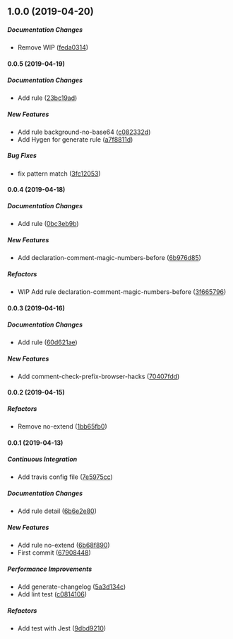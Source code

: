 ## 1.0.0 (2019-04-20)

##### Documentation Changes

*  Remove WIP ([feda0314](https://github.com/tyankatsu0105/stylelint-plugin-ecss/commit/feda0314bd0fb87218e7c807d323587a226cc820))

#### 0.0.5 (2019-04-19)

##### Documentation Changes

*  Add rule ([23bc19ad](https://github.com/tyankatsu0105/stylelint-plugin-ecss/commit/23bc19addeeb4e1d633935f6d991f1e3d5fa681e))

##### New Features

*  Add rule background-no-base64 ([c082332d](https://github.com/tyankatsu0105/stylelint-plugin-ecss/commit/c082332d06423a7bdb52186b79b8de044d0cddfb))
*  Add Hygen for generate rule ([a7f8811d](https://github.com/tyankatsu0105/stylelint-plugin-ecss/commit/a7f8811d22fad6730739cf7943ae4d7ef0f87872))

##### Bug Fixes

*  fix pattern match ([3fc12053](https://github.com/tyankatsu0105/stylelint-plugin-ecss/commit/3fc12053407bea2f56c19eab91d78b98cec12f34))

#### 0.0.4 (2019-04-18)

##### Documentation Changes

*  Add rule ([0bc3eb9b](https://github.com/tyankatsu0105/stylelint-plugin-ecss/commit/0bc3eb9bc5dd5eb00269bcf0edef8272a5b2f6f9))

##### New Features

*  Add declaration-comment-magic-numbers-before ([6b976d85](https://github.com/tyankatsu0105/stylelint-plugin-ecss/commit/6b976d853bc1d72a12a212107dfd65e8d543c71e))

##### Refactors

*  WIP Add rule declaration-comment-magic-numbers-before ([3f665796](https://github.com/tyankatsu0105/stylelint-plugin-ecss/commit/3f6657961c3947ea4fc9bcc090204c555ae6c0d8))

#### 0.0.3 (2019-04-16)

##### Documentation Changes

*  Add rule ([60d621ae](https://github.com/tyankatsu0105/stylelint-plugin-ecss/commit/60d621aee1db2997f2be2158ccbb7f76b0b93341))

##### New Features

*  Add comment-check-prefix-browser-hacks ([70407fdd](https://github.com/tyankatsu0105/stylelint-plugin-ecss/commit/70407fddc3c5061a096c8ff67a93aaa34f14c2ab))

#### 0.0.2 (2019-04-15)

##### Refactors

*  Remove no-extend ([1bb65fb0](https://github.com/tyankatsu0105/stylelint-plugin-ecss/commit/1bb65fb0c0a5316cf559c84cc7e9f91d8126707e))

#### 0.0.1 (2019-04-13)

##### Continuous Integration

*  Add travis config file ([7e5975cc](https://github.com/tyankatsu0105/stylelint-plugin-ecss/commit/7e5975cc80daa1f6c3ab0816e3dc10c8c0a39264))

##### Documentation Changes

*  Add rule detail ([6b6e2e80](https://github.com/tyankatsu0105/stylelint-plugin-ecss/commit/6b6e2e80890da641b1b32138e35b226e440c5343))

##### New Features

*  Add rule no-extend ([6b68f890](https://github.com/tyankatsu0105/stylelint-plugin-ecss/commit/6b68f890279ee6b756751d27467398fe38f0982a))
*  First commit ([67908448](https://github.com/tyankatsu0105/stylelint-plugin-ecss/commit/6790844838766e055957de1fa54527373e9664e7))

##### Performance Improvements

*  Add generate-changelog ([5a3d134c](https://github.com/tyankatsu0105/stylelint-plugin-ecss/commit/5a3d134c3c84e6cf7d25ebe816e3c18ed8397ade))
*  Add lint test ([c0814106](https://github.com/tyankatsu0105/stylelint-plugin-ecss/commit/c0814106b58aeab8cb1a4858e8e09c4e67d22910))

##### Refactors

*  Add test with Jest ([9dbd9210](https://github.com/tyankatsu0105/stylelint-plugin-ecss/commit/9dbd9210a265f129b811b81e9576e9c243041e96))

